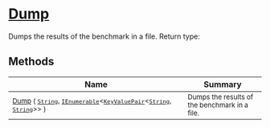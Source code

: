 # [Dump](./VerifierBenchmark-100663370.md)

Dumps the results of the benchmark in a file.
Return type:
## Methods

| Name | Summary | 
| --- | --- | 
| <sub>[Dump](./VerifierBenchmark-100663370.md) ( [`String`](https://docs.microsoft.com/en-us/dotnet/api/System.String), [`IEnumerable`](https://docs.microsoft.com/en-us/dotnet/api/System.Collections.Generic.IEnumerable-1)\<[`KeyValuePair`](https://docs.microsoft.com/en-us/dotnet/api/System.Collections.Generic.KeyValuePair-2)\<[`String`](https://docs.microsoft.com/en-us/dotnet/api/System.String), [`String`](https://docs.microsoft.com/en-us/dotnet/api/System.String)>> )</sub><img width=200/>| <sub>Dumps the results of the benchmark in a file.</sub>| <br>


